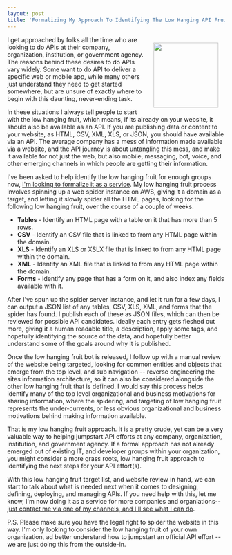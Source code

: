 ```yaml
---
layout: post
title: 'Formalizing My Approach To Identifying The Low Hanging API Fruit'
---
```

<p><a href="http://low.hanging.fruit.apievangelist.com/"><img style="padding: 15px;" src="https://s3.amazonaws.com/kinlane-productions/bw-icons/bw-grapes.png" alt="" width="150" align="right" /></a></p>
<p>I get approached by folks all the time who are looking to do APIs at their company, organization, institution, or government agency. The reasons behind these desires to do APIs vary widely. Some want to do API to deliver a specific web or mobile app, while many others just understand they need to get started somewhere, but are unsure of exactly where to begin with this daunting, never-ending task.&nbsp;</p>
<p>In these situations I always tell people to start with the low hanging fruit, which means, if its already on your website, it should also be available as an API. If you are publishing data or content to your website, as HTML, CSV, XML, XLS, or JSON, you should have available via an API. The average company has a mess of information made available via a website, and the API journey is about untangling this mess, and make it available for not just the web, but also mobile, messaging, bot, voice, and other emerging channels in which people are getting their information.</p>
<p>I've been asked to help identify the low hanging fruit for enough groups now, <a href="http://low.hanging.fruit.apievangelist.com/">I'm looking to formalize it as a service</a>. My low hanging fruit process involves spinning up a web spider instance on AWS, giving it a domain as a target, and letting it slowly spider all the HTML pages, looking for the following low hanging fruit, over the course of a couple of weeks.</p>
<ul>
<li><strong>Tables</strong> - Identify an HTML page with a table on it that has more than 5 rows.</li>
<li><strong>CSV</strong> - Identify an CSV file that is linked to from any HTML page within the domain.</li>
<li><strong>XLS</strong> -&nbsp;Identify an XLS or XSLX file that is linked to from any HTML page within the domain.</li>
<li><strong>XML</strong> -&nbsp;Identify an XML file that is linked to from any HTML page within the domain.</li>
<li><strong>Forms</strong> - Identify any page that has a form on it, and also index any fields available with it.</li>
</ul>
<p>After I've spun up the spider server instance, and let it run for a few days, I can output a JSON list of any tables, CSV, XLS, XML, and forms that the spider has found. I publish each of these as JSON files, which can then be reviewed for possible API candidates. Ideally each entry gets fleshed out more, giving it a human readable title, a description, apply some tags, and hopefully identifying the source of the data, and hopefully better understand some of the goals around why it is published.</p>
<p>Once the low hanging fruit bot is released, I follow up with a manual review of the website being targeted, looking for common entities and objects that emerge from the top level, and sub navigation -- reverse engineering the sites information architecture, so it can also be considered alongside the other low hanging fruit that is defined. I would say this process helps identify many of the top level organizational and business motivations for sharing information, where the spidering, and targeting of low hanging fruit represents the under-currents, or less obvious organizational and business motivations behind making information available.</p>
<p>That is my low hanging fruit approach. It is a pretty crude, yet can be a very valuable way to helping jumpstart API efforts at any company, organization, institution, and government agency. If a formal approach has not already emerged out of existing IT, and developer groups within your organization, you might consider a more grass roots, low hanging fruit approach to identifying the next steps for your API effort(s).</p>
<p>With this low hanging fruit target list, and website review in hand, we can start to talk about what is needed next when it comes to designing, defining, deploying, and managing APIs. If you need help with this, let me know, I'm now doing it as a service for more companies and organiations--<a href="http://apievangelist.com/contact/">just contact me via one of my channels, and I'll see what I can do</a>.</p>
<p>P.S. Please make sure you have the legal right to spider the website in this way. I'm only looking to consider the low hanging fruit of your own organization, ad better understand how to jumpstart an official API effort -- we are just doing this from the outside-in.</p>